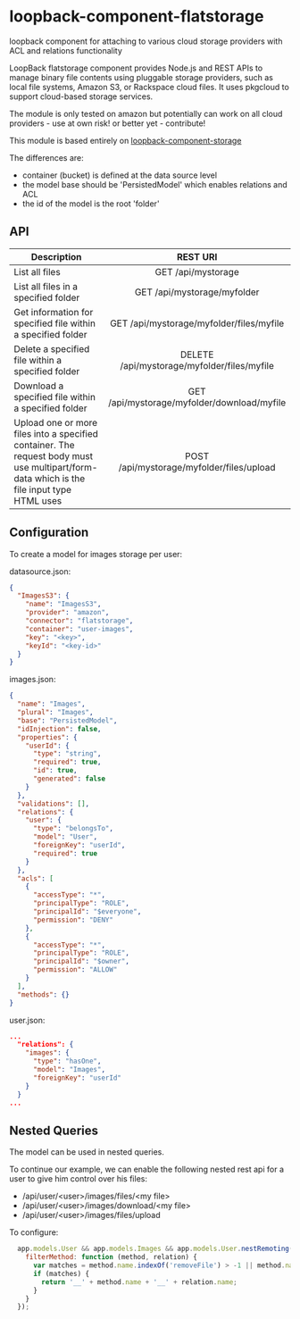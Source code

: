# loopback-component-flatstorage
loopback component for attaching to various cloud storage providers with ACL and relations functionality

LoopBack flatstorage component provides Node.js and REST APIs to manage binary file contents using pluggable storage providers, such as local file systems, Amazon S3, or Rackspace cloud files. It uses pkgcloud to support cloud-based storage services.

The module is only tested on amazon but potentially can work on all cloud providers - use at own risk! or better yet - contribute!

This module is based entirely on [loopback-component-storage](https://github.com/strongloop/loopback-component-storage)

The differences are:
 - container (bucket) is defined at the data source level
 - the model base should be 'PersistedModel' which enables relations and ACL
 - the id of the model is the root 'folder'
 
API
-----

| Description   | REST URI      |
| ------------- |:-------------:|
| List all files      | GET /api/mystorage |
| List all files in a specified folder      | GET /api/mystorage/myfolder     |
| Get information for specified file within a specified folder | GET /api/mystorage/myfolder/files/myfile      |
| Delete a specified file within a specified folder | DELETE /api/mystorage/myfolder/files/myfile      |
| Download a specified file within a specified folder | GET /api/mystorage/myfolder/download/myfile      |
| Upload one or more files into a specified container. The request body must use multipart/form-data which is the file input type HTML uses | POST /api/mystorage/myfolder/files/upload      |


Configuration
-----

To create a model for images storage per user: 

datasource.json:
```json
{
  "ImagesS3": {
    "name": "ImagesS3",
    "provider": "amazon",
    "connector": "flatstorage",
    "container": "user-images",
    "key": "<key>",
    "keyId": "<key-id>"
  }
}
```

images.json:
```json
{
  "name": "Images",
  "plural": "Images",
  "base": "PersistedModel",
  "idInjection": false,
  "properties": {
    "userId": {
      "type": "string",
      "required": true,
      "id": true,
      "generated": false
    }
  },
  "validations": [],
  "relations": {
    "user": {
      "type": "belongsTo",
      "model": "User",
      "foreignKey": "userId",
      "required": true
    }
  },
  "acls": [
    {
      "accessType": "*",
      "principalType": "ROLE",
      "principalId": "$everyone",
      "permission": "DENY"
    },
    {
      "accessType": "*",
      "principalType": "ROLE",
      "principalId": "$owner",
      "permission": "ALLOW"
    }
  ],
  "methods": {}
}
```

user.json:
```json
...
  "relations": {
    "images": {
      "type": "hasOne",
      "model": "Images",
      "foreignKey": "userId"
    }
  }
...
```

Nested Queries
---------

The model can be used in nested queries.

To continue our example, we can enable the following nested rest api for a user to give him control over his files:
- /api/user/\<user>/images/files/\<my file>
- /api/user/\<user>/images/download/\<my file>
- /api/user/\<user>/images/files/upload

To configure: 
```javascript
  app.models.User && app.models.Images && app.models.User.nestRemoting('images', {
    filterMethod: function (method, relation) {
      var matches = method.name.indexOf('removeFile') > -1 || method.name.indexOf('file') > -1 || method.name.indexOf('download') > -1 || method.name.indexOf('upload') > -1;
      if (matches) {
        return '__' + method.name + '__' + relation.name;
      }
    }
  });
```
